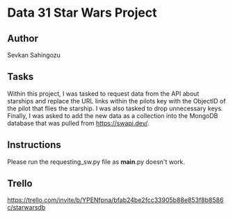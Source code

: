 # Data 31 Star Wars Project

## Author

Sevkan Sahingozu

## Tasks

Within this project, I was tasked to request data from the API about starships and replace the URL links within the pilots key with the 
ObjectID of the pilot that flies the starship. I was also tasked to drop unnecessary keys. Finally, I was asked to add the new data as a collection
into the MongoDB database that was pulled from https://swapi.dev/.

## Instructions

Please run the requesting_sw.py file as __main__.py doesn't work.

## Trello 

https://trello.com/invite/b/YPENfpna/bfab24be2fcc33905b88e853f8b8586c/starwarsdb

